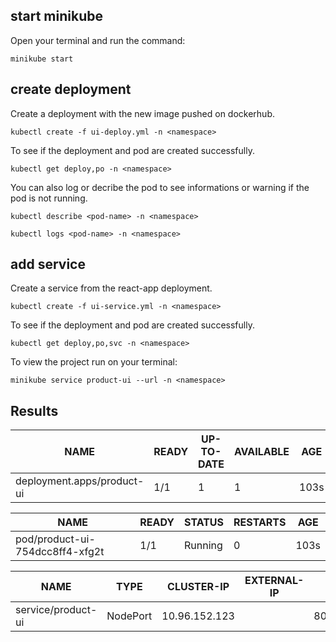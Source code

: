 ## start minikube

Open your terminal and run the command:

```minikube start```

## create deployment

Create a deployment with the new image pushed on dockerhub.

```kubectl create -f ui-deploy.yml -n <namespace>```

To see if the deployment and pod are created successfully.

```kubectl get deploy,po -n <namespace>```

You can also log or decribe the pod to see informations or warning if the pod is not running. 

```kubectl describe <pod-name> -n <namespace>```

```kubectl logs <pod-name> -n <namespace>```

## add service

Create a service from the react-app deployment.

```kubectl create -f ui-service.yml -n <namespace>```

To see if the deployment and pod are created successfully.

```kubectl get deploy,po,svc -n <namespace>```

To view the project run on your terminal:

```minikube service product-ui --url -n <namespace>```

## Results

|NAME                          |READY   |UP-TO-DATE   |AVAILABLE   |AGE
|---|---|---|---|---|
|deployment.apps/product-ui    |1/1     |1            |1           |103s

|NAME                              |READY   |STATUS    |RESTARTS   |AGE
|---|---|---|---|---|
|pod/product-ui-754dcc8ff4-xfg2t   |1/1     |Running   |0          |103s

|NAME                  |TYPE        |CLUSTER-IP      |EXTERNAL-IP   |PORT(S)        |AGE
|---|---|---|---|---|-----|
|service/product-ui    |NodePort    |10.96.152.123   |<none>        |80:31855/TCP   |20s


